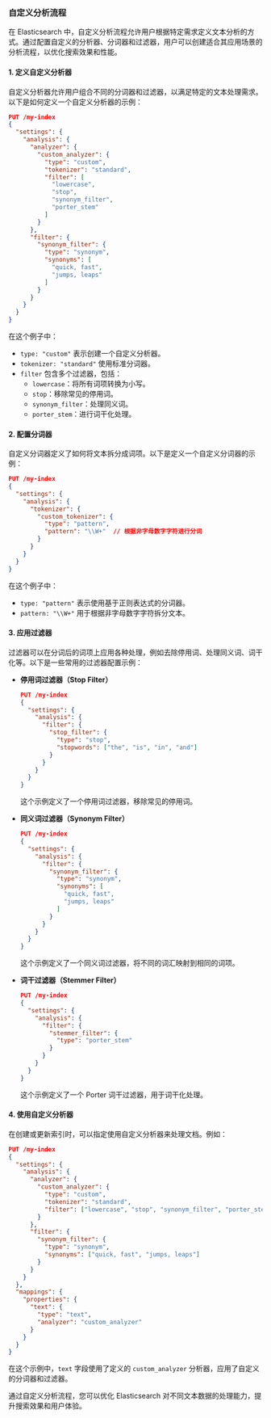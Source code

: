 ### 自定义分析流程

在 Elasticsearch 中，自定义分析流程允许用户根据特定需求定义文本分析的方式。通过配置自定义的分析器、分词器和过滤器，用户可以创建适合其应用场景的分析流程，以优化搜索效果和性能。

#### 1. **定义自定义分析器**

自定义分析器允许用户组合不同的分词器和过滤器，以满足特定的文本处理需求。以下是如何定义一个自定义分析器的示例：

```json
PUT /my-index
{
  "settings": {
    "analysis": {
      "analyzer": {
        "custom_analyzer": {
          "type": "custom",
          "tokenizer": "standard",
          "filter": [
            "lowercase",
            "stop",
            "synonym_filter",
            "porter_stem"
          ]
        }
      },
      "filter": {
        "synonym_filter": {
          "type": "synonym",
          "synonyms": [
            "quick, fast",
            "jumps, leaps"
          ]
        }
      }
    }
  }
}
```

在这个例子中：
- `type: "custom"` 表示创建一个自定义分析器。
- `tokenizer: "standard"` 使用标准分词器。
- `filter` 包含多个过滤器，包括：
  - `lowercase`：将所有词项转换为小写。
  - `stop`：移除常见的停用词。
  - `synonym_filter`：处理同义词。
  - `porter_stem`：进行词干化处理。

#### 2. **配置分词器**

自定义分词器定义了如何将文本拆分成词项。以下是定义一个自定义分词器的示例：

```json
PUT /my-index
{
  "settings": {
    "analysis": {
      "tokenizer": {
        "custom_tokenizer": {
          "type": "pattern",
          "pattern": "\\W+"  // 根据非字母数字字符进行分词
        }
      }
    }
  }
}
```

在这个例子中：
- `type: "pattern"` 表示使用基于正则表达式的分词器。
- `pattern: "\\W+"` 用于根据非字母数字字符拆分文本。

#### 3. **应用过滤器**

过滤器可以在分词后的词项上应用各种处理，例如去除停用词、处理同义词、词干化等。以下是一些常用的过滤器配置示例：

- **停用词过滤器（Stop Filter）**

  ```json
  PUT /my-index
  {
    "settings": {
      "analysis": {
        "filter": {
          "stop_filter": {
            "type": "stop",
            "stopwords": ["the", "is", "in", "and"]
          }
        }
      }
    }
  }
  ```

  这个示例定义了一个停用词过滤器，移除常见的停用词。

- **同义词过滤器（Synonym Filter）**

  ```json
  PUT /my-index
  {
    "settings": {
      "analysis": {
        "filter": {
          "synonym_filter": {
            "type": "synonym",
            "synonyms": [
              "quick, fast",
              "jumps, leaps"
            ]
          }
        }
      }
    }
  }
  ```

  这个示例定义了一个同义词过滤器，将不同的词汇映射到相同的词项。

- **词干过滤器（Stemmer Filter）**

  ```json
  PUT /my-index
  {
    "settings": {
      "analysis": {
        "filter": {
          "stemmer_filter": {
            "type": "porter_stem"
          }
        }
      }
    }
  }
  ```

  这个示例定义了一个 Porter 词干过滤器，用于词干化处理。

#### 4. **使用自定义分析器**

在创建或更新索引时，可以指定使用自定义分析器来处理文档。例如：

```json
PUT /my-index
{
  "settings": {
    "analysis": {
      "analyzer": {
        "custom_analyzer": {
          "type": "custom",
          "tokenizer": "standard",
          "filter": ["lowercase", "stop", "synonym_filter", "porter_stem"]
        }
      },
      "filter": {
        "synonym_filter": {
          "type": "synonym",
          "synonyms": ["quick, fast", "jumps, leaps"]
        }
      }
    }
  },
  "mappings": {
    "properties": {
      "text": {
        "type": "text",
        "analyzer": "custom_analyzer"
      }
    }
  }
}
```

在这个示例中，`text` 字段使用了定义的 `custom_analyzer` 分析器，应用了自定义的分词器和过滤器。

通过自定义分析流程，您可以优化 Elasticsearch 对不同文本数据的处理能力，提升搜索效果和用户体验。